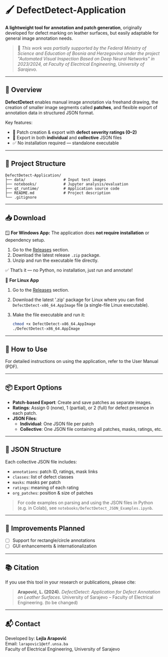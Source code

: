 # 🖌️ DefectDetect-Application

**A lightweight tool for annotation and patch generation**, originally developed for defect marking on leather surfaces, but easily adaptable for general image annotation needs.

> 📌 *This work was partially supported by the Federal Ministry of Science and Education of Bosnia and Herzegovina under the project "Automated Visual Inspection Based on Deep Neural Networks" in 2023/2024, at Faculty of Electrical Engineering, University of Sarajevo.*

---

## 🔎 Overview

**DefectDetect** enables manual image annotation via freehand drawing, the creation of smaller image segments called **patches**, and flexible export of annotation data in structured JSON format.

Key features:
- 🧩 Patch creation & export with **defect severity ratings (0–2)**
- 📁 Export in both **individual** and **collective** JSON files
- ✅ No installation required — standalone executable

---

## 📁 Project Structure

```
DefectDetect-Application/
├── data/                 # Input test images
├── notebooks/            # Jupyter analysis/evaluation
├── qt_runtime/           # Application source code
├── README.md             # Project description
└── .gitignore
```

---
## 📥 **Download**

🪟 **For Windows App:**
The application does **not require installation** or dependency setup.

1. Go to the [Releases](https://github.com/arapov1c/DefectDetect-Application/releases) section.
2. Download the latest release `.zip` package.
3. Unzip and run the executable file directly.

✅ That’s it — no Python, no installation, just run and annotate!

🐧 **For Linux App**

1. Go to the [Releases](https://github.com/arapov1c/DefectDetect-Application/releases) section.
2. Download the latest '.zip' package for Linux where you can find `DefectDetect-x86_64.AppImage` file (a single-file Linux executable).
3. Make the file executable and run it:

   ```bash
   chmod +x DefectDetect-x86_64.AppImage
   ./DefectDetect-x86_64.AppImage
   
---
## 📖 How to Use

For detailed instructions on using the application, refer to the User Manual (PDF).

---

## 📦 Export Options

- **Patch-based Export**: Create and save patches as separate images.
- **Ratings**: Assign 0 (none), 1 (partial), or 2 (full) for defect presence in each patch.
- **JSON Files**:
  - **Individual**: One JSON file per patch
  - **Collective**: One JSON file containing all patches, masks, ratings, etc.

---

## 📄 JSON Structure

Each collective JSON file includes:
- `annotations`: patch ID, ratings, mask links
- `classes`: list of defect classes
- `masks`: masks per patch
- `ratings`: meaning of each rating
- `org_patches`: position & size of patches

> For code examples on parsing and using the JSON files in Python (e.g. in Colab), see `notebooks/DefectDetect_JSON_Examples.ipynb`.

---

## 🧠 Improvements Planned

- [ ] Support for rectangle/circle annotations
- [ ] GUI enhancements & internationalization

---

## 📚 Citation

If you use this tool in your research or publications, please cite:

> **Arapović, L. (2024).** _DefectDetect: Application for Defect Annotation on Leather Surfaces_. University of Sarajevo – Faculty of Electrical Engineering. (to be changed)

---

## 📬 Contact

Developed by: **Lejla Arapović**  
Email: `larapovic1@etf.unsa.ba`  
Faculty of Electrical Engineering, University of Sarajevo
